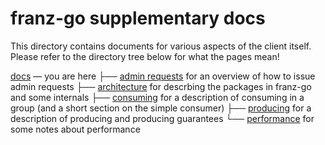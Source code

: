franz-go supplementary docs
===

This directory contains documents for various aspects of the client itself.
Please refer to the directory tree below for what the pages mean!

[docs](./docs) — you are here
├── [admin requests](./docs/admin-requests.md) for an overview of how to issue admin requests
├── [architecture](./docs/architecture.md) for descrbing the packages in franz-go and some internals
├── [consuming](./docs/consuming.md) for a description of consuming in a group (and a short section on the simple consumer)
├── [producing](./docs/producing.md) for a description of producing and producing guarantees
└── [performance](./docs/performance.md) for some notes about performance
